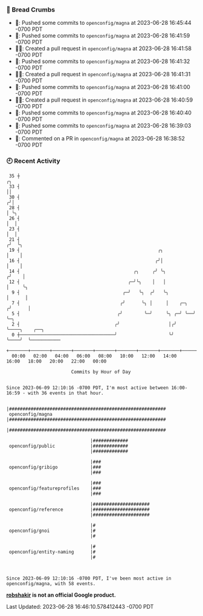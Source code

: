 ### 🍞 Bread Crumbs

 * 🚢: Pushed some commits to `openconfig/magna` at 2023-06-28 16:45:44 -0700 PDT
 * 🚢: Pushed some commits to `openconfig/magna` at 2023-06-28 16:41:59 -0700 PDT
 * ✍🏼: Created a pull request in `openconfig/magna` at 2023-06-28 16:41:58 -0700 PDT
 * 🚢: Pushed some commits to `openconfig/magna` at 2023-06-28 16:41:32 -0700 PDT
 * ✍🏼: Created a pull request in `openconfig/magna` at 2023-06-28 16:41:31 -0700 PDT
 * 🚢: Pushed some commits to `openconfig/magna` at 2023-06-28 16:41:00 -0700 PDT
 * ✍🏼: Created a pull request in `openconfig/magna` at 2023-06-28 16:40:59 -0700 PDT
 * 🚢: Pushed some commits to `openconfig/magna` at 2023-06-28 16:40:40 -0700 PDT
 * 🚢: Pushed some commits to `openconfig/magna` at 2023-06-28 16:39:03 -0700 PDT
 * 💬: Commented on a PR in  `openconfig/magna` at 2023-06-28 16:38:52 -0700 PDT

### 🕘 Recent Activity
```
 35 ┼                                                                    ╭╮
 33 ┤                                                                    ││
 30 ┤                                                                   ╭╯│
 28 ┤                                                                   │ ╰╮
 26 ┤                                                                   │  │
 23 ┤                                                                   │  │
 21 ┤                                                                  ╭╯  ╰╮
 19 ┤                                                   ╭╮             │    │
 16 ┤                                                  ╭╯│             │    │
 14 ┤                                          ╭╮     ╭╯ ╰╮           ╭╯    │
 12 ┤                                        ╭─╯╰╮    │   │           │     ╰╮
  9 ┤                                      ╭─╯   ╰╮  ╭╯   ╰╮          │      │
  7 ┤                                     ╭╯      ╰╮ │     │    ╭─╮  ╭╯      │
  5 ┤                                    ╭╯        ╰─╯     ╰╮ ╭─╯ ╰──╯       ╰─╮
  2 ┤                                   ╭╯                  │╭╯                ╰────╮    ╭──╮
  0 ┼───────────────────────────────────╯                   ╰╯                      ╰────╯  ╰───────────
    +───────+───────+───────+───────+───────+───────+───────+───────+───────+───────+───────+───────+────
  00:00   02:00   04:00   06:00   08:00   10:00   12:00   14:00   16:00   18:00   20:00   22:00   00:00   

						Commits by Hour of Day


Since 2023-06-09 12:10:16 -0700 PDT, I'm most active between 16:00-16:59 - with 36 events in that hour.

```



```
                               |##########################################################
 openconfig/magna              |##########################################################
                               |##########################################################

                               |#############
 openconfig/public             |#############
                               |#############

                               |###
 openconfig/gribigo            |###
                               |###

                               |###
 openconfig/featureprofiles    |###
                               |###

                               |#####################
 openconfig/reference          |#####################
                               |#####################

                               |#
 openconfig/gnoi               |#
                               |#

                               |#
 openconfig/entity-naming      |#
                               |#



Since 2023-06-09 12:10:16 -0700 PDT, I've been most active in openconfig/magna, with 58 events.

```
**[robshakir](mailto:robjs@google.com) is not an official Google product.**  


Last Updated: 2023-06-28 16:46:10.578412443 -0700 PDT
